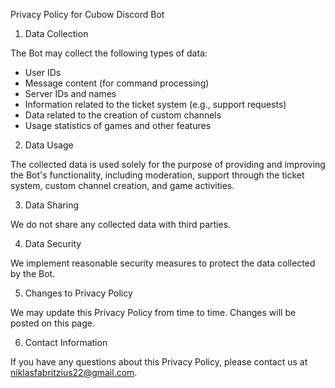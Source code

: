 Privacy Policy for Cubow Discord Bot

1. Data Collection

The Bot may collect the following types of data:
- User IDs
- Message content (for command processing)
- Server IDs and names
- Information related to the ticket system (e.g., support requests)
- Data related to the creation of custom channels
- Usage statistics of games and other features

2. Data Usage

The collected data is used solely for the purpose of providing and improving the Bot's functionality, including moderation, support through the ticket system, custom channel creation, and game activities.

3. Data Sharing

We do not share any collected data with third parties.

4. Data Security

We implement reasonable security measures to protect the data collected by the Bot.

5. Changes to Privacy Policy

We may update this Privacy Policy from time to time. Changes will be posted on this page.

6. Contact Information

If you have any questions about this Privacy Policy, please contact us at niklasfabritzius22@gmail.com.
